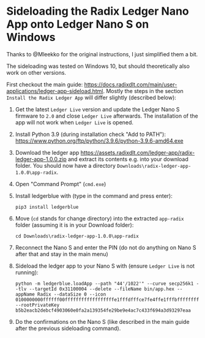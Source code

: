 # Sideloading the Radix Ledger Nano App onto Ledger Nano S on Windows

Thanks to @Mleekko for the original instructions, I just simplified them a bit.

The sideloading was tested on Windows 10, but should theoretically also work on other versions.

First checkout the main guide: https://docs.radixdlt.com/main/user-applications/ledger-app-sideload.html.
Mostly the steps in the section `Install the Radix Ledger App` will differ slightly (described below):


1. Get the latest `Ledger Live` version and update the Ledger Nano S firmware to `2.0` and close `Ledger Live` afterwards.
   The installation of the app will not work when `Ledger Live` is opened.


2. Install Python 3.9 (during installation check "Add to PATH"):
   https://www.python.org/ftp/python/3.9.6/python-3.9.6-amd64.exe


3. Download the ledger app https://assets.radixdlt.com/ledger-app/radix-ledger-app-1.0.0.zip and extract its contents e.g. into your download folder.
   You should now have a directory `Downloads\radix-ledger-app-1.0.0\app-radix`.
   

4. Open "Command Prompt" (`cmd.exe`)


5. Install ledgerblue with (type in the command and press enter):
   ```
   pip3 install ledgerblue
   ```


6. Move (`cd` stands for change directory) into the extracted `app-radix` folder (assuming it is in your Download folder):
   ```
   cd Downloads\radix-ledger-app-1.0.0\app-radix
   ```


7. Reconnect the Nano S and enter the PIN (do not do anything on Nano S after that and stay in the main menu)


8. Sideload the ledger app to your Nano S with (ensure `Ledger Live` is not running):
   ```
   python -m ledgerblue.loadApp --path "44'/1022'" --curve secp256k1 --tlv --targetId 0x31100004 --delete --fileName bin/app.hex --appName Radix --dataSize 0 --icon 0100000000ffffff00ffffffffffffffffffe1fffdfffce7fe4ffe1fffbfffffffffffffffffffffff --rootPrivateKey b5b2eacb2debcf4903060e0fa2a139354fe29be9e4ac7c433f694a3d93297eaa
   ```


9. Do the confirmations on the Nano S (like described in the main guide after the previous sideloading command).
